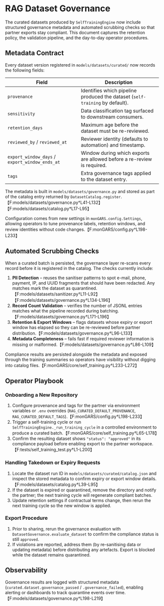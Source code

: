 # RAG Dataset Governance

The curated datasets produced by `SelfTrainingEngine` now include structured
governance metadata and automated scrubbing checks so that partner exports stay
compliant. This document captures the retention policy, the validation pipeline,
and the day-to-day operator procedures.

## Metadata Contract

Every dataset version registered in `models/datasets/curated/` now records the
following fields:

| Field | Description |
| --- | --- |
| `provenance` | Identifies which pipeline produced the dataset (`self-training` by default). |
| `sensitivity` | Data classification tag surfaced to downstream consumers. |
| `retention_days` | Maximum age before the dataset must be re-reviewed. |
| `reviewed_by` / `reviewed_at` | Reviewer identity (defaults to automation) and timestamp. |
| `export_window_days` / `export_window_ends_at` | Window during which exports are allowed before a re-review is required. |
| `tags` | Extra governance tags applied to the dataset entry. |

The metadata is built in `models/datasets/governance.py` and stored as part of
the catalog entry returned by `DatasetCatalog.register`.【F:models/datasets/governance.py†L41-L132】【F:models/datasets/catalog.py†L17-L95】

Configuration comes from new settings in `monGARS.config.Settings`, allowing
operators to tune provenance labels, retention windows, and review identities
without code changes.【F:monGARS/config.py†L198-L233】

## Automated Scrubbing Checks

When a curated batch is persisted, the governance layer re-scans every record
before it is registered in the catalog. The checks currently include:

1. **PII Detection** – reuses the sanitiser patterns to spot e-mail, phone,
   payment, IP, and UUID fragments that should have been redacted. Any matches
   mark the dataset as quarantined.【F:models/datasets/sanitizer.py†L11-L92】【F:models/datasets/governance.py†L134-L196】
2. **Record Count Validation** – verifies the number of JSONL entries matches
   what the pipeline recorded during batching.【F:models/datasets/governance.py†L171-L196】
3. **Retention & Export Windows** – flags datasets whose expiry or export window
   has elapsed so they can be re-reviewed before partner distribution.【F:models/datasets/governance.py†L96-L133】
4. **Metadata Completeness** – fails fast if required reviewer information is
   missing or malformed.【F:models/datasets/governance.py†L86-L109】

Compliance results are persisted alongside the metadata and exposed through the
training summaries so operators have visibility without digging into catalog
files.【F:monGARS/core/self_training.py†L233-L272】

## Operator Playbook

### Onboarding a New Repository

1. Configure provenance and tags for the partner via environment variables or
   `.env` overrides (`RAG_CURATED_DEFAULT_PROVENANCE`,
   `RAG_CURATED_DEFAULT_TAGS`).【F:monGARS/config.py†L198-L233】
2. Trigger a self-training cycle or run `SelfTrainingEngine._run_training_cycle`
   in a controlled environment to produce a curated batch.【F:monGARS/core/self_training.py†L65-L178】
3. Confirm the resulting dataset shows `"status": "approved"` in its compliance
   payload before enabling export to the partner workspace.【F:tests/self_training_test.py†L1-L200】

### Handling Takedown or Expiry Requests

1. Locate the dataset run ID in `models/datasets/curated/catalog.json` and
   inspect the stored metadata to confirm expiry or export window details.【F:models/datasets/catalog.py†L39-L95】
2. If the dataset is expired or quarantined, remove the directory and notify the
   partner; the next training cycle will regenerate compliant batches.
3. Update retention settings if contractual terms change, then rerun the next
   training cycle so the new window is applied.

### Export Procedure

1. Prior to sharing, rerun the governance evaluation with
   `DatasetGovernance.evaluate_dataset` to confirm the compliance status is
   still `approved`.
2. If violations are reported, address them (by re-sanitising data or updating
   metadata) before distributing any artefacts. Export is blocked while the
   dataset remains quarantined.

## Observability

Governance results are logged with structured metadata
(`curated.dataset.governance_passed` / `.governance_failed`), enabling alerting
or dashboards to track quarantine events over time.【F:models/datasets/governance.py†L198-L219】
